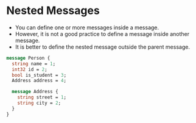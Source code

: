 # Nested Messages
+ You can define one or more messages inside a message.
+ However, it is not a good practice to define a message inside another message.
+ It is better to define the nested message outside the parent message.

```protobuf
message Person {
  string name = 1;
  int32 id = 2;
  bool is_student = 3;
  Address address = 4;

  message Address {
    string street = 1;
    string city = 2;
  }
}
```

